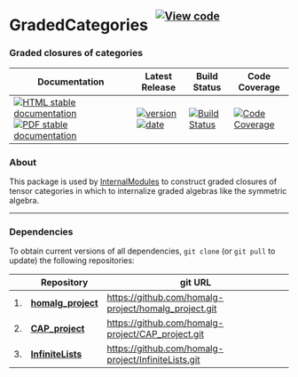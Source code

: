 <!-- BEGIN HEADER -->
# GradedCategories&ensp;<sup><sup>[![View code][code-img]][code-url]</sup></sup>

### Graded closures of categories

| Documentation | Latest Release | Build Status | Code Coverage |
| ------------- | -------------- | ------------ | ------------- |
| [![HTML stable documentation][html-img]][html-url] [![PDF stable documentation][pdf-img]][pdf-url] | [![version][version-img]][version-url] [![date][date-img]][date-url] | [![Build Status][tests-img]][tests-url] | [![Code Coverage][codecov-img]][codecov-url] |

<!-- END HEADER -->

### About

This package is used by [InternalModules](https://github.com/homalg-project/InternalModules#readme) to construct graded closures of tensor categories in which to internalize graded algebras like the symmetric algebra.

<!-- BEGIN FOOTER -->
---

### Dependencies

To obtain current versions of all dependencies, `git clone` (or `git pull` to update) the following repositories:

|    | Repository | git URL |
|--- | ---------- | ------- |
| 1. | [**homalg_project**](https://github.com/homalg-project/homalg_project#readme) | https://github.com/homalg-project/homalg_project.git |
| 2. | [**CAP_project**](https://github.com/homalg-project/CAP_project#readme) | https://github.com/homalg-project/CAP_project.git |
| 3. | [**InfiniteLists**](https://github.com/homalg-project/InfiniteLists#readme) | https://github.com/homalg-project/InfiniteLists.git |

[html-img]: https://img.shields.io/badge/🔗%20HTML-stable-blue.svg
[html-url]: https://homalg-project.github.io/GradedCategories/doc/chap0_mj.html

[pdf-img]: https://img.shields.io/badge/🔗%20PDF-stable-blue.svg
[pdf-url]: https://homalg-project.github.io/GradedCategories/download_pdf.html

[version-img]: https://img.shields.io/endpoint?url=https://homalg-project.github.io/GradedCategories/badge_version.json&label=🔗%20version&color=yellow
[version-url]: https://homalg-project.github.io/GradedCategories/view_release.html

[date-img]: https://img.shields.io/endpoint?url=https://homalg-project.github.io/GradedCategories/badge_date.json&label=🔗%20released%20on&color=yellow
[date-url]: https://homalg-project.github.io/GradedCategories/view_release.html

[tests-img]: https://github.com/homalg-project/GradedCategories/actions/workflows/Tests.yml/badge.svg?branch=master
[tests-url]: https://github.com/homalg-project/GradedCategories/actions/workflows/Tests.yml?query=branch%3Amaster

[codecov-img]: https://codecov.io/gh/homalg-project/GradedCategories/branch/master/graph/badge.svg
[codecov-url]: https://codecov.io/gh/homalg-project/GradedCategories

[code-img]: https://img.shields.io/badge/-View%20code-blue?logo=github
[code-url]: https://github.com/homalg-project/GradedCategories#top
<!-- END FOOTER -->
